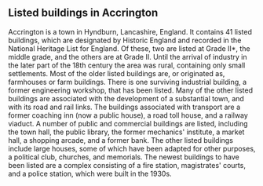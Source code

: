 ## Listed buildings in Accrington

Accrington is a town in Hyndburn, Lancashire, England. It contains 41 listed buildings, which are designated by Historic England and recorded in the National Heritage List for England. Of these, two are listed at Grade II*, the middle grade, and the others are at Grade II.
Until the arrival of industry in the later part of the 18th century the area was rural, containing only small settlements. Most of the older listed buildings are, or originated as, farmhouses or farm buildings. There is one surviving industrial building, a former engineering workshop, that has been listed. Many of the other listed buildings are associated with the development of a substantial town, and with its road and rail links. The buildings associated with transport are a former coaching inn (now a public house), a road toll house, and a railway viaduct. A number of public and commercial buildings are listed, including the town hall, the public library, the former mechanics' institute, a market hall, a shopping arcade, and a former bank. The other listed buildings include large houses, some of which have been adapted for other purposes, a political club, churches, and memorials. The newest buildings to have been listed are a complex consisting of a fire station, magistrates' courts, and a police station, which were built in the 1930s.